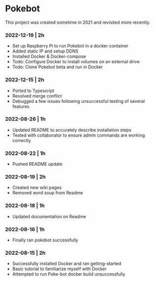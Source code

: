 # Pokebot

This project was created sometime in 2021 and revisited more recently.

### 2022-12-19 | 2h
- Set up Raspberry Pi to run Pokebot in a docker container
- Added static IP and setup DDNS
- Installed Docker & Docker-compose
- Todo: Configure Docker to install volumes on an external drive
- Todo: Clone Pokebot beta and run in Docker

### 2022-12-15 | 2h
- Ported to Typescript
- Resolved merge conflict
- Debugged a few issues following unsuccessful testing of several features

### 2022-08-26 | 1h
- Updated README to accurately describe installation steps
- Tested with collaborator to ensure admin commands are working correctly
 
### 2022-08-22 | 1h
- Pushed README update

### 2022-08-19 | 2h
- Created new wiki pages
- Removed word soup from Readme

### 2022-08-18 | 1h
- Updated documentation on Readme

### 2022-08-16 | 1h
- Finally ran pokebot successfully

### 2022-08-15 | 2h
- Successfully installed Docker and ran getting-started
- Basic tutorial to familiarize myself with Docker
- Attempted to run Poke-bot docker build unsuccessfully

